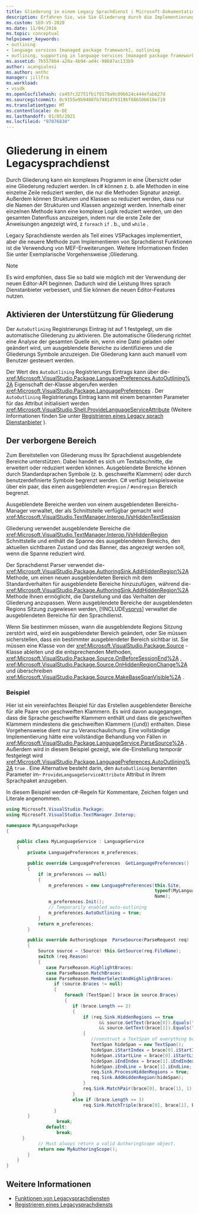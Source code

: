 ```yaml
---
title: Gliederung in einem Legacy Sprachdienst | Microsoft-Dokumentation
description: Erfahren Sie, wie Sie Gliederung durch die Implementierung von ausgeblendeten Regionen in einem Legacy Sprachdienst unterstützen.
ms.custom: SEO-VS-2020
ms.date: 11/04/2016
ms.topic: conceptual
helpviewer_keywords:
- outlining
- language services [managed package framework], outlining
- outlining, supporting in language services [managed package framework]
ms.assetid: 7b5578b4-a20a-4b94-ad4c-98687ac133b9
author: acangialosi
ms.author: anthc
manager: jillfra
ms.workload:
- vssdk
ms.openlocfilehash: ca457c32751fb1f9179a9c09b624c444efab627d
ms.sourcegitcommit: 0c9155e9b9408fb7481d79319bf08650b610e719
ms.translationtype: MT
ms.contentlocale: de-DE
ms.lasthandoff: 01/05/2021
ms.locfileid: "97876830"
---
```

# <a name="outlining-in-a-legacy-language-service"></a>Gliederung in einem Legacysprachdienst
Durch Gliederung kann ein komplexes Programm in eine Übersicht oder eine Gliederung reduziert werden. In c# können z. b. alle Methoden in eine einzelne Zeile reduziert werden, die nur die Methoden Signatur anzeigt. Außerdem können Strukturen und Klassen so reduziert werden, dass nur die Namen der Strukturen und Klassen angezeigt werden. Innerhalb einer einzelnen Methode kann eine komplexe Logik reduziert werden, um den gesamten Datenfluss anzuzeigen, indem nur die erste Zeile der Anweisungen angezeigt wird, z `foreach` `if` . b., und `while` .

 Legacy Sprachdienste werden als Teil eines VSPackages implementiert, aber die neuere Methode zum Implementieren von Sprachdienst Funktionen ist die Verwendung von MEF-Erweiterungen. Weitere Informationen finden Sie unter Exemplarische Vorgehensweise [:](../../extensibility/walkthrough-outlining.md)Gliederung.

> [!NOTE]
> Es wird empfohlen, dass Sie so bald wie möglich mit der Verwendung der neuen Editor-API beginnen. Dadurch wird die Leistung Ihres sprach Dienstanbieter verbessert, und Sie können die neuen Editor-Features nutzen.

## <a name="enabling-support-for-outlining"></a>Aktivieren der Unterstützung für Gliederung
 Der `AutoOutlining` Registrierungs Eintrag ist auf 1 festgelegt, um die automatische Gliederung zu aktivieren. Die automatische Gliederung richtet eine Analyse der gesamten Quelle ein, wenn eine Datei geladen oder geändert wird, um ausgeblendete Bereiche zu identifizieren und die Gliederungs Symbole anzuzeigen. Die Gliederung kann auch manuell vom Benutzer gesteuert werden.

 Der Wert des `AutoOutlining` Registrierungs Eintrags kann über die- <xref:Microsoft.VisualStudio.Package.LanguagePreferences.AutoOutlining%2A> Eigenschaft der-Klasse abgerufen werden <xref:Microsoft.VisualStudio.Package.LanguagePreferences> . Der `AutoOutlining` Registrierungs Eintrag kann mit einem benannten Parameter für das Attribut initialisiert werden <xref:Microsoft.VisualStudio.Shell.ProvideLanguageServiceAttribute> (Weitere Informationen finden Sie unter [Registrieren eines Legacy sprach Dienstanbieter](../../extensibility/internals/registering-a-legacy-language-service1.md) ).

## <a name="the-hidden-region"></a>Der verborgene Bereich
 Zum Bereitstellen von Gliederung muss Ihr Sprachdienst ausgeblendete Bereiche unterstützen. Dabei handelt es sich um Textabschnitte, die erweitert oder reduziert werden können. Ausgeblendete Bereiche können durch Standardsprachen Symbole (z. b. geschweifte Klammern) oder durch benutzerdefinierte Symbole begrenzt werden. C# verfügt beispielsweise über ein paar, das einen ausgeblendeten `#region` / `#endregion` Bereich begrenzt.

 Ausgeblendete Bereiche werden von einem ausgeblendeten Bereichs-Manager verwaltet, der als Schnittstelle verfügbar gemacht wird <xref:Microsoft.VisualStudio.TextManager.Interop.IVsHiddenTextSession>

 Gliederung verwendet ausgeblendete Bereiche die <xref:Microsoft.VisualStudio.TextManager.Interop.IVsHiddenRegion> Schnittstelle und enthält die Spanne des ausgeblendeten Bereichs, den aktuellen sichtbaren Zustand und das Banner, das angezeigt werden soll, wenn die Spanne reduziert wird.

 Der Sprachdienst Parser verwendet die- <xref:Microsoft.VisualStudio.Package.AuthoringSink.AddHiddenRegion%2A> Methode, um einen neuen ausgeblendeten Bereich mit dem Standardverhalten für ausgeblendete Bereiche hinzuzufügen, während die- <xref:Microsoft.VisualStudio.Package.AuthoringSink.AddHiddenRegion%2A> Methode Ihnen ermöglicht, die Darstellung und das Verhalten der Gliederung anzupassen. Wenn ausgeblendete Bereiche der ausgeblendeten Regions Sitzung zugewiesen werden, [!INCLUDE[vsprvs](../../code-quality/includes/vsprvs_md.md)] verwaltet die ausgeblendeten Bereiche für den Sprachdienst.

 Wenn Sie bestimmen müssen, wann die ausgeblendete Regions Sitzung zerstört wird, wird ein ausgeblendeter Bereich geändert, oder Sie müssen sicherstellen, dass ein bestimmter ausgeblendeter Bereich sichtbar ist. Sie müssen eine Klasse von der <xref:Microsoft.VisualStudio.Package.Source> -Klasse ableiten und die entsprechenden Methoden, <xref:Microsoft.VisualStudio.Package.Source.OnBeforeSessionEnd%2A> , <xref:Microsoft.VisualStudio.Package.Source.OnHiddenRegionChange%2A> und überschreiben <xref:Microsoft.VisualStudio.Package.Source.MakeBaseSpanVisible%2A> .

### <a name="example"></a>Beispiel
 Hier ist ein vereinfachtes Beispiel für das Erstellen ausgeblendeter Bereiche für alle Paare von geschweiften Klammern. Es wird davon ausgegangen, dass die Sprache geschweifte Klammern enthält und dass die geschweiften Klammern mindestens die geschweiften Klammern ({und}) enthalten. Diese Vorgehensweise dient nur zu Veranschaulichung. Eine vollständige Implementierung hätte eine vollständige Behandlung von Fällen in <xref:Microsoft.VisualStudio.Package.LanguageService.ParseSource%2A> . Außerdem wird in diesem Beispiel gezeigt, wie die-Einstellung temporär festgelegt wird <xref:Microsoft.VisualStudio.Package.LanguagePreferences.AutoOutlining%2A> `true` . Eine Alternative besteht darin, den `AutoOutlining` benannten Parameter im- `ProvideLanguageServiceAttribute` Attribut in Ihrem Sprachpaket anzugeben.

 In diesem Beispiel werden c#-Regeln für Kommentare, Zeichen folgen und Literale angenommen.

```csharp
using Microsoft.VisualStudio.Package;
using Microsoft.VisualStudio.TextManager.Interop;

namespace MyLanguagePackage
{

    public class MyLanguageService : LanguageService
    {
        private LanguagePreferences m_preferences;

        public override LanguagePreferences  GetLanguagePreferences()
        {
            if (m_preferences == null)
            {
                m_preferences = new LanguagePreferences(this.Site,
                                                        typeof(MyLanguageService).GUID,
                                                        Name);
                m_preferences.Init();
                // Temporarily enabled auto-outlining
                m_preferences.AutoOutlining = true;
            }
            return m_preferences;
        }

        public override AuthoringScope  ParseSource(ParseRequest req)
        {
            Source source = (Source) this.GetSource(req.FileName);
            switch (req.Reason)
            {
               case ParseReason.HighlightBraces:
               case ParseReason.MatchBraces:
               case ParseReason.MemberSelectAndHighlightBraces:
                  if (source.Braces != null)
                  {
                      foreach (TextSpan[] brace in source.Braces)
                      {
                         if (brace.Length == 2)
                         {
                             if (req.Sink.HiddenRegions == true
                                   && source.GetText(brace[0]).Equals("{")
                                   && source.GetText(brace[1]).Equals("}"))
                             {
                                //construct a TextSpan of everything between the braces
                                TextSpan hideSpan = new TextSpan();
                                hideSpan.iStartIndex = brace[0].iStartIndex;
                                hideSpan.iStartLine = brace[0].iStartLine;
                                hideSpan.iEndIndex = brace[1].iEndIndex;
                                hideSpan.iEndLine = brace[1].iEndLine;
                                req.Sink.ProcessHiddenRegions = true;
                                req.Sink.AddHiddenRegion(hideSpan);
                             }
                             req.Sink.MatchPair(brace[0], brace[1], 1);
                         }
                         else if (brace.Length >= 3)
                             req.Sink.MatchTriple(brace[0], brace[1], brace[2], 1);
                  }
        }
                   break;
               default:
                   break;
      }
            // Must always return a valid AuthoringScope object.
            return new MyAuthoringScope();
        }
    }
}
```

## <a name="see-also"></a>Weitere Informationen
- [Funktionen von Legacysprachdiensten](../../extensibility/internals/legacy-language-service-features1.md)
- [Registrieren eines Legacysprachdiensts](../../extensibility/internals/registering-a-legacy-language-service1.md)
